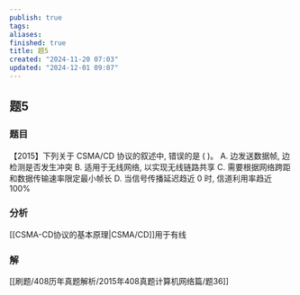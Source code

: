 ```yaml
---
publish: true
tags: 
aliases: 
finished: true
title: 题5
created: "2024-11-20 07:03"
updated: "2024-12-01 09:07"
---
```

## 题5
### 题目
【2015】下列关于 CSMA/CD 协议的叙述中, 错误的是 ( )。 
A. 边发送数据帧, 边检测是否发生冲突
B. 适用于无线网络, 以实现无线链路共享
C. 需要根据网络跨距和数据传输速率限定最小帧长
D. 当信号传播延迟趋近 0 时, 信道利用率趋近 100%
### 分析
[[CSMA-CD协议的基本原理|CSMA/CD]]用于有线
### 解
[[刷题/408历年真题解析/2015年408真题计算机网络篇/题36]]